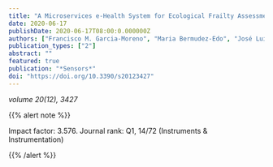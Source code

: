 ```yaml
---
title: "A Microservices e-Health System for Ecological Frailty Assessment Using Wearables"
date: 2020-06-17
publishDate: 2020-06-17T08:00:0.000000Z
authors: ["Francisco M. Garcia-Moreno", "Maria Bermudez-Edo", "José Luis Garrido", "Estefanía Rodríguez-García", "José Manuel Pérez-Mármol", "María José Rodríguez-Fórtiz"]
publication_types: ["2"]
abstract: ""
featured: true
publication: "*Sensors*"
doi: "https://doi.org/10.3390/s20123427"
---
```


_volume 20(12), 3427_


{{% alert note %}}

Impact factor: 3.576. Journal rank: Q1, 14/72 (Instruments & Instrumentation)

{{% /alert %}}
